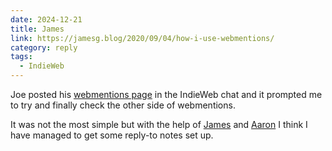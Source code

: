 ```yaml
---
date: 2024-12-21
title: James
link: https://jamesg.blog/2020/09/04/how-i-use-webmentions/
category: reply
tags:
  - IndieWeb
---
```


Joe posted his [webmentions page](https://lab.artlung.com/webmentions/) in the IndieWeb chat and it prompted me to try and finally check the other side of webmentions.

It was not the most simple but with the help of [James](https://jamesg.blog/2020/09/04/how-i-use-webmentions/) and [Aaron](https://aaronparecki.com/2018/06/30/11/your-first-webmention) I think I have managed to get some reply-to notes set up.
